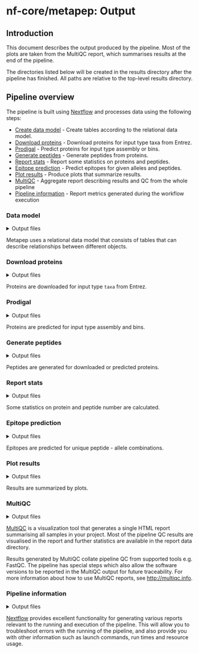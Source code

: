 # nf-core/metapep: Output

## Introduction

This document describes the output produced by the pipeline. Most of the plots are taken from the MultiQC report, which summarises results at the end of the pipeline.

The directories listed below will be created in the results directory after the pipeline has finished. All paths are relative to the top-level results directory.

<!-- TODO nf-core: Write this documentation describing your workflow's output -->

## Pipeline overview

The pipeline is built using [Nextflow](https://www.nextflow.io/) and processes data using the following steps:

* [Create data model](#data-model) - Create tables according to the relational data model.
* [Download proteins](#download-proteins) - Download proteins for input type taxa from Entrez.
* [Prodigal](#prodigal) - Predict proteins for input type assembly or bins.
* [Generate peptides](#generate-peptides) - Generate peptides from proteins.
* [Report stats](#report-stats) - Report some statistics on proteins and peptides.
* [Epitope prediction](#epitope-prediction) - Predict epitopes for given alleles and peptides.
* [Plot results](#plot-results) - Produce plots that summarize results.
* [MultiQC](#multiqc) - Aggregate report describing results and QC from the whole pipeline
* [Pipeline information](#pipeline-information) - Report metrics generated during the workflow execution

### Data model

<details markdown="1">
<summary>Output files</summary>

* `db_tables/`
    * `alleles.tsv`: contains allele_id and allele_name for all unique alleles used for epitope prediction.
    * `conditions.tsv`: contains condition_id, condition_name and microbiome_id for all unique conditions.
    * `entities.tsv`: contains entity_id and entity_name for all unique entities. An entity can be a contig (for input type assembly and bins) or a taxon (for input type taxa).
    * `microbiomes_entities.nucl.tsv`: matches entities to microbiomes. Contains entity_name, microbiome_id and entity_weight for all entities of input types assembly and bins.
    * `microbiomes.tsv`: contains microbiome_id, microbiome_path, microbiome_type and weights_path for all unique microbiomes (combination of path, type and weights).
    * `proteins.tsv.gz`: contains protein_id (new unique id), protein_orig_id and protein_sequence for all unique proteins.
    * `conditions_alleles.tsv`: matches alleles to conditions. Contains condition_id and allele_id for all unique condition - allele combinations.
    * `entities_proteins.tsv`: matches proteins to entities. Contains entity_id and protein_id for all unique entity - protein combinations.
    * `microbiomes_entities.no_weights.tsv`: matches entities to microbiomes. Contains microbiome_id and entity_id for all unique microbiome - entity combinations.
    * `microbiomes_entities.tsv`: matches entities and their weights to microbiomes. Contains microbiome_id, entity_id and entity_weight for all unique microbiome - entity combinations.
    * `proteins_peptides.tsv`: matches peptides to proteins. Contains protein_id, peptide_id and count (number of occurences of peptide in respective protein) for all unique protein - peptide combinations.

</details>

Metapep uses a relational data model that consists of tables that can describe relationships between different objects.

### Download proteins

<details markdown="1">
<summary>Output files</summary>

* `entrez_data/`
    * `entities_proteins.entrez.tsv`: matches temporary protein id given by Entrez to entities. Contains protein_tmp_id and entity_name.
    * `microbiomes_entities.entrez.tsv`: matches entities (taxa) and their weights to microbiomes. Contains microbiome_id, entity_id and entity_weight for unique microbiome - entity combinations downloaded from Entrez.
    * `proteins.entrez.tsv.gz`: contains protein_tmp_id (protein id given by Entrez) and protein_sequence for all proteins downloaded from Entrez.
    * `taxa_assemblies.tsv`: matches taxon id to assembly id.

</details>

Proteins are downloaded for input type `taxa` from Entrez.

### Prodigal

<details markdown="1">
<summary>Output files</summary>

* `prodigal/`
    * `*.gff`: contains proteins predicted by Prodigal in gff format.
    * `proteins.pred_*.tsv.gz`: contains proteins predicted by Prodigal in tsv format. The columns are `protein_tmp_id` (<contig-id_suffix>) and `protein_sequence`.

</details>

Proteins are predicted for input type assembly and bins.

### Generate peptides

<details markdown="1">
<summary>Output files</summary>

* `db_tables/`
    * `peptides.tsv.gz`: contains peptide_id and peptide_sequence for all unique peptides.

</details>

Peptides are generated for downloaded or predicted proteins.

### Report stats

<details markdown="1">
<summary>Output files</summary>

* `db_tables/`
    * `stats.txt`: contains statistics: unique protein counts, total peptide counts, unique peptide counts, unique peptides across all conditions.

</details>

Some statistics on protein and peptide number are calculated.

### Epitope prediction

<details markdown="1">
<summary>Output files</summary>

* `db_tables/`
    * `predictions.tsv.gz`: contains peptide_id, prediction_score (epitope prediction score) and allele_id for all unique peptide - allele combinations.
* `logs/`
    * `prediction_warnings.log`: contains warnings that occured during epitope prediction.

</details>

Epitopes are predicted for unique peptide - allele combinations.

### Plot results

<details markdown="1">
<summary>Output files</summary>

* `figures/`
    * `entity_binding_ratios/`
        * `entity_binding_ratios.allele_*.tsv`: Contains condition_name, binding_rate and entity_weight. The binding rate is calculated per entity as number of binders divided by total number of peptides. Multiple occurences of peptides within one protein are not counted.
    * `entity_binding_ratios.*.pdf`: box plot showing the binding ratios per condition and entity.
    * `entity_binding_ratios.with_points.*.pdf`: box plot showing the binding ratios per condition and entity. Each point corresponds to one entity (contig or taxon, depending on input type).
    * `prediction_scores/`
        * `prediction_scores.allele_*.tsv`: Contains prediction_score, condition_name and weight_sum. The weight_sum is calculated as the sum of all weights that belong to the entites the peptide is contained in.
    * `prediction_score_distribution.*.pdf`: weighted violin plot showing the distribution of prediction scores per condition.

</details>

Results are summarized by plots.

### MultiQC

<details markdown="1">
<summary>Output files</summary>

* `multiqc/`
    * `multiqc_report.html`: a standalone HTML file that can be viewed in your web browser.
    * `multiqc_data/`: directory containing parsed statistics from the different tools used in the pipeline.
    * `multiqc_plots/`: directory containing static images from the report in various formats.

</details>

[MultiQC](http://multiqc.info) is a visualization tool that generates a single HTML report summarising all samples in your project. Most of the pipeline QC results are visualised in the report and further statistics are available in the report data directory.

Results generated by MultiQC collate pipeline QC from supported tools e.g. FastQC. The pipeline has special steps which also allow the software versions to be reported in the MultiQC output for future traceability. For more information about how to use MultiQC reports, see <http://multiqc.info>.

### Pipeline information

<details markdown="1">
<summary>Output files</summary>

* `pipeline_info/`
    * Reports generated by Nextflow: `execution_report.html`, `execution_timeline.html`, `execution_trace.txt` and `pipeline_dag.dot`/`pipeline_dag.svg`.
    * Reports generated by the pipeline: `pipeline_report.html`, `pipeline_report.txt` and `software_versions.yml`. The `pipeline_report*` files will only be present if the `--email` / `--email_on_fail` parameter's are used when running the pipeline.
    * Reformatted samplesheet files used as input to the pipeline: `samplesheet.valid.csv`.

</details>

[Nextflow](https://www.nextflow.io/docs/latest/tracing.html) provides excellent functionality for generating various reports relevant to the running and execution of the pipeline. This will allow you to troubleshoot errors with the running of the pipeline, and also provide you with other information such as launch commands, run times and resource usage.
